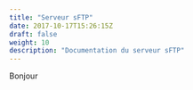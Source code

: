 ```yaml
---
title: "Serveur sFTP"
date: 2017-10-17T15:26:15Z
draft: false
weight: 10
description: "Documentation du serveur sFTP"
---
```


Bonjour